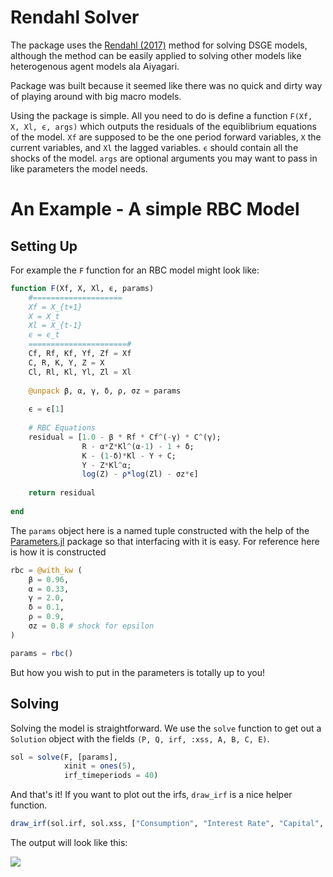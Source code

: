 # Rendahl Solver


The package uses the [Rendahl (2017)](https://www.ihs.ac.at/publications/eco/es-330.pdf) method for solving DSGE models, although the method can be easily applied to solving other models like heterogenous agent models ala Aiyagari.

Package was built because it seemed like there was no quick and dirty way of playing around with big macro models.

Using the package is simple. All you need to do is define a function `F(Xf, X, Xl, ϵ, args)` which outputs the residuals of the equiblibrium equations of the model. `Xf` are supposed to be the one period forward variables, `X` the current variables, and `Xl` the lagged variables. `ϵ` should contain all the shocks of the model. `args` are optional arguments you may want to pass in like parameters the model needs.


# An Example - A simple RBC Model

## Setting Up
For example the `F` function for an RBC model might look like:

```julia
function F(Xf, X, Xl, ϵ, params)
    #====================
    Xf = X_{t+1}
    X = X_t
    Xl = X_{t-1}
    ϵ = ϵ_t
    ======================#
    Cf, Rf, Kf, Yf, Zf = Xf
    C, R, K, Y, Z = X
    Cl, Rl, Kl, Yl, Zl = Xl
    
    @unpack β, α, γ, δ, ρ, σz = params
    
    ϵ = ϵ[1]
    
    # RBC Equations
    residual = [1.0 - β * Rf * Cf^(-γ) * C^(γ);
                R - α*Z*Kl^(α-1) - 1 + δ;
                K - (1-δ)*Kl - Y + C;
                Y - Z*Kl^α;
                log(Z) - ρ*log(Zl) - σz*ϵ]
    
    return residual
    
end
```


The `params` object here is a named tuple constructed with the help of the [Parameters.jl](https://github.com/mauro3/Parameters.jl) package so that interfacing with it is easy. For reference here is how it is constructed


```julia
rbc = @with_kw (
    β = 0.96,
    α = 0.33,
    γ = 2.0,
    δ = 0.1,
    ρ = 0.9,
    σz = 0.8 # shock for epsilon
)

params = rbc()
```

But how you wish to put in the parameters is totally up to you!

## Solving

Solving the model is straightforward. We use the `solve` function to get out a `Solution` object with the fields `(P, Q, irf, :xss, A, B, C, E)`. 

```julia
sol = solve(F, [params], 
            xinit = ones(5), 
            irf_timeperiods = 40)
```

And that's it! If you want to plot out the irfs, `draw_irf` is a nice helper function.


```julia
draw_irf(sol.irf, sol.xss, ["Consumption", "Interest Rate", "Capital", "Output", "Z"])
```

The output will look like this:

![]("src/rbc_irf.png")


